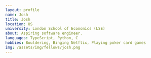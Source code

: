 ```yaml
---
layout: profile
name: Josh
title: Josh
location: US
university: London School of Economics (LSE)
about: Aspiring software engineer.
languages: TypeScript, Python, C
hobbies: Bouldering, Binging Netflix, Playing poker card games
img: /assets/img/fellows/josh.png
---
```

